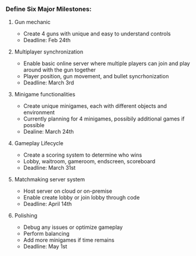 ### Define Six Major Milestones:
1. Gun mechanic
    * Create 4 guns with unique and easy to understand controls
    * Deadline: Feb 24th
    
2. Multiplayer synchronization
    * Enable basic online server where multiple players can join and play around with the gun together
    * Player position, gun movement, and bullet syncrhonization
    * Deadline: March 3rd

3. Minigame functionalities
    * Create unique minigames, each with different objects and environment
    * Currently planning for 4 minigames, possibily additional games if possible
    * Dealine: March 24th

4. Gameplay Lifecycle
    * Create a scoring system to determine who wins
    * Lobby, waitroom, gameroom, endscreen, scoreboard
    * Deadline: March 31st

5. Matchmaking server system
    * Host server on cloud or on-premise
    * Enable create lobby or join lobby through code
    * Deadline: April 14th

6. Polishing
    * Debug any issues or optimize gameplay
    * Perform balancing
    * Add more minigames if time remains
    * Deadline: May 1st
